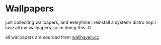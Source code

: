 # Wallpapers

just collecting wallpapers, and everytime i reinstall a system/ distro hop
i lose all my wallpapers so im doing this :D



all wallpapers are sourced from
[wallhaven.cc](https://wallhaven.cc)
